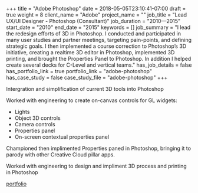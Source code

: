 +++
title = "Adobe Photoshop"
date = 2018-05-05T23:10:41-07:00
draft = true
weight = 8
client_name = "Adobe"
project_name = ""
job_title = "Lead UX/UI Designer - Photoshop (Consultant)"
job_duration = "2010—2015"
start_date = "2010"
end_date = "2015"
keywords = []
job_summary = "I lead the redesign efforts of 3D in Photoshop. I conducted and participated in many user studies and partner meetings, targeting pain-points, and defining strategic goals. I then implemented a course correction to Photoshop’s 3D initiative, creating a realtime 3D editor in Photoshop, implemented 3D printing, and brought the Properties Panel to Photoshop. In addition I helped create several decks for C-Level and vertical teams."
has_job_details = false
has_portfolio_link = true
portfolio_link = "adobe-photoshop"
has_case_study = false
case_study_file = "adobe-photoshop"
+++

Intergration and simplification of current 3D tools into Photoshop

Worked with engineering to create on-canvas controls for GL widgets:

  * Lights
  * Object 3D controls
  * Camera controls
  * Properties panel
  * On-screen contextual properties panel

Championed then implimented Properties paned in Photoshop, bringing it to parody with other Creative Cloud pillar apps.

Worked with engineering to design and impliment 3D process and printing in Photoshop

[portfolio](/portfolio/ "portfolio")
